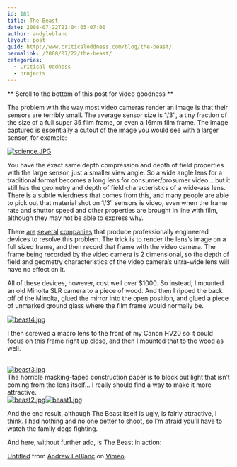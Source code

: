 ```yaml
---
id: 181
title: The Beast
date: 2008-07-22T21:04:05-07:00
author: andyleblanc
layout: post
guid: http://www.criticaloddness.com/blog/the-beast/
permalink: /2008/07/22/the-beast/
categories:
  - Critical Oddness
  - projects
---
```

\*\* Scroll to the bottom of this post for video goodness \*\*

The problem with the way most video cameras render an image is that their sensors are terribly small. The average sensor size is 1/3&#8243;, a tiny fraction of the size of a full super 35 film frame, or even a 16mm film frame. The image captured is essentially a cutout of the image you would see with a larger sensor, for example:

[![science.JPG](http://www.criticaloddness.com/blog/wp-content/uploads/2008/07/science.thumbnail.JPG)](http://www.criticaloddness.com/blog/wp-content/uploads/2008/07/science.JPG "science.JPG")

You have the exact same depth compression and depth of field properties with the large sensor, just a smaller view angle. So a wide angle lens for a traditional format becomes a long lens for consumer/prosumer video&#8230; but it still has the geometry and depth of field characteristics of a wide-ass lens. There is a subtle wierdness that comes from this, and many people are able to pick out that material shot on 1/3&#8243; sensors is video, even when the frame rate and shuttor speed and other properties are brought in line with film, although they may not be able to express why.

There [are](http://www.letusdirect.com/) [several](http://www.cinevate.com/) [companies](http://www.redrockmicro.com/) that produce professionally engineered devices to resolve this problem. The trick is to render the lens&#8217;s image on a full sized frame, and then record that frame with the video camera. The frame being recorded by the video camera is 2 dimensional, so the depth of field and geometry characteristics of the video camera&#8217;s ultra-wide lens will have no effect on it.

All of these devices, however, cost well over $1000. So instead, I mounted an old Minolta SLR camera to a piece of wood. And then I ripped the back off of the Minolta, glued the mirror into the open position, and glued a piece of unmarked ground glass where the film frame would normally be.

[![beast4.jpg](http://www.criticaloddness.com/blog/wp-content/uploads/2008/07/beast4.thumbnail.jpg)](http://www.criticaloddness.com/blog/wp-content/uploads/2008/07/beast4.jpg "beast4.jpg")

I then screwed a macro lens to the front of my Canon HV20 so it could focus on this frame right up close, and then I mounted that to the wood as well.

[  
![beast3.jpg](http://www.criticaloddness.com/blog/wp-content/uploads/2008/07/beast3.thumbnail.jpg)](http://www.criticaloddness.com/blog/wp-content/uploads/2008/07/beast3.jpg "beast3.jpg")  
The horrible masking-taped construction paper is to block out light that isn&#8217;t coming from the lens itself&#8230; I really should find a way to make it more attractive.  
[![beast2.jpg](http://www.criticaloddness.com/blog/wp-content/uploads/2008/07/beast2.thumbnail.jpg)](http://www.criticaloddness.com/blog/wp-content/uploads/2008/07/beast2.jpg "beast2.jpg")[![beast1.jpg](http://www.criticaloddness.com/blog/wp-content/uploads/2008/07/beast1.thumbnail.jpg)](http://www.criticaloddness.com/blog/wp-content/uploads/2008/07/beast1.jpg "beast1.jpg")

And the end result, although The Beast itself is ugly, is fairly attractive, I think. I had nothing and no one better to shoot, so I&#8217;m afraid you&#8217;ll have to watch the family dogs fighting.

And here, without further ado, is The Beast in action:  

[Untitled](http://www.vimeo.com/1391818?pg=embed&sec=1391818) from [Andrew LeBlanc](http://www.vimeo.com/user624992?pg=embed&sec=1391818) on [Vimeo](http://vimeo.com?pg=embed&sec=1391818).

